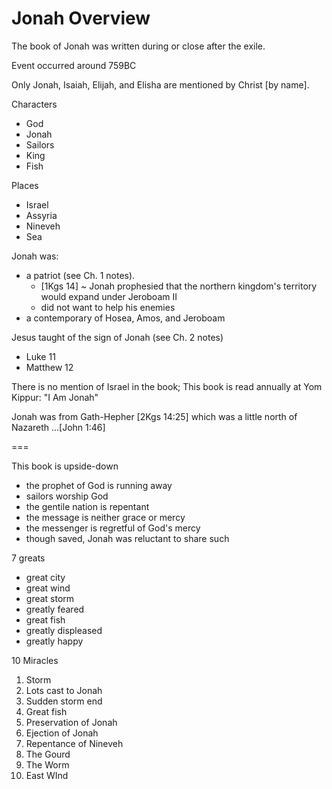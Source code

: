 # Jonah Overview

The book of Jonah was written during or close after the exile.

Event occurred around 759BC

Only Jonah, Isaiah, Elijah, and Elisha are mentioned by Christ [by name].

Characters
- God
- Jonah
- Sailors
- King
- Fish

Places
- Israel
- Assyria
- Nineveh
- Sea

Jonah was:
- a patriot (see Ch. 1 notes).
  - [1Kgs 14] ~ Jonah prophesied that the northern kingdom's territory would expand under Jeroboam II
  - did not want to help his enemies
- a contemporary of Hosea, Amos, and Jeroboam

Jesus taught of the sign of Jonah (see Ch. 2 notes)
- Luke 11
- Matthew 12

There is no mention of Israel in the book;
This book is read annually at Yom Kippur: "I Am Jonah"

Jonah was from Gath-Hepher [2Kgs 14:25] which was a little north of Nazareth
...[John 1:46]


===

This book is upside-down
- the prophet of God is running away
- sailors worship God
- the gentile nation is repentant
- the message is neither grace or mercy
- the messenger is regretful of God's mercy
- though saved, Jonah was reluctant to share such


7 greats
- great city
- great wind
- great storm
- greatly feared
- great fish
- greatly displeased
- greatly happy


10 Miracles
1. Storm
2. Lots cast to Jonah
3. Sudden storm end
4. Great fish
5. Preservation of Jonah
6. Ejection of Jonah
7. Repentance of Nineveh
8. The Gourd
9. The Worm
10. East WInd

